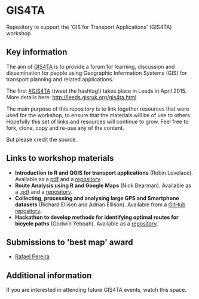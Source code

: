 # GIS4TA

Repository to support the 'GIS for Transport Applications' (GIS4TA) workshop

## Key information

The aim of [GIS4TA](https://github.com/Robinlovelace/GIS4TA) is to provide a forum for learning, discussion and
dissemination for people using Geographic Information Systems (GIS) for
transport planning and related applications.

The first [#GIS4TA](https://twitter.com/hashtag/gis4ta?src=hash) 
(tweet the hashtag!) takes place in Leeds in April 2015. More details
here: http://leeds.gisruk.org/gis4ta.html

The main purpose of this repository is to link together resources that
were used for the workshop, to ensure that the materials will be of
use to others. Hopefully this set of links and resources will continue
to grow. Feel free to fork, clone, copy and re-use any of the content.

But please credit the source.

## Links to workshop materials

- **Introduction to R and QGIS for transport applications** (Robin Lovelace).
Available as a [pdf](https://github.com/Robinlovelace/GIS4TA/releases/download/0.1/intro-r-qgis-4ta.pdf) and a [repository](https://github.com/Robinlovelace/GIS4TA/blob/master/intro-r-qgis-4ta.Rmd). 
- **Route Analysis using R and Google Maps** (Nick Bearman). Available as a [.pdf](https://github.com/nickbearman/transport-workshop/raw/master/transport-workshop.pdf) and a [repository](https://github.com/nickbearman/transport-workshop).
- **Collecting, processing and analysing large GPS and Smartphone datasets** (Richard Ellison and Adrian Ellison). Available from a [GitHub repository](https://github.com/richardellison/GIS4TA_GPS). 
- **Hackathon to develop methods for identifying optimal routes for bicycle paths** (Godwin Yeboah). Available as a [repository](https://github.com/spatialscientist/GIS4TA2015).


## Submissions to 'best map' award

- [Rafael Pereira](...)


## Additional information

If you are interested in attending future GIS4TA events, watch this space.
